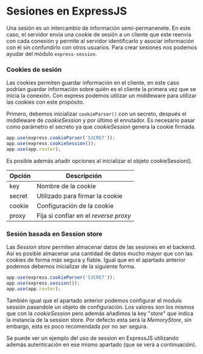 # Sesiones en ExpressJS
Una sesión es un intercambio de información semi-permanenete. En este caso, el servidor envía una cookie de sesión a un cliente que este reenvia con cada conexión y permite al servidor identificarlo y asociar información con él sin confundirlo con otros usuarios. Para crear sesiones nos podemos ayudar del módulo `express-session`.

### Cookies de sesión

Las cookies permiten guardar información en el cliente, en este caso podrían guardar información sobre quién es el cliente la primera vez que se inicia la conexión. Con express podemos utilizar un middleware para utilizar las cookies con este propósito.

Primero, debemos inicializar  `cookieParser()` con un secreto, después el middleware de _cookieSession_ y por último el enrutador. Es necesario pasar como parámetro el secreto ya que _cookieSession_ genera la cookie firmada.

```javascript 
app.use(express.cookieParser('S3CRE7'));
app.use(express.cookieSession());
app.use(app.router);
```
Es posible además añadir opciones al inicializar el objeto cookieSession().

| Opción | Descripción |
|--|--|
| key | Nombre de la cookie |
| secret | Utilizado para firmar la cookie |
| cookie | Configuración de la cookie |
| proxy | Fija si confiar en el _reverse proxy_ |

### Sesión basada en Session store

Las _Session store_ permiten almacenar datos de las sesiones en el backend. Así es posible almacenar una cantidad de datos mucho mayor que con las cookies de forma más segura y fiable. Igual que en el apartado anterior podemos debemos inicializar de la siguiente forma.

```javascript 
app.use(express.cookieParser('S3CRE7'));
app.use(express.session());
app.use(app.router);
```
También igual que el apartado anterior podemos configurar el modulo sessión pasandole un objeto de configuración. Los valores son los mismos que con la _cookieSession_ pero además añadimos la key "_store_" que indica la instancia de la session store. Por defecto esta será la _MemoryStore_, sin embargo, esta es poco recomendada por no ser segura.

Se puede ver un ejemplo del uso de session en ExpressJS utilizando además autenticación en ese mismo apartado (que se verá a continuación).